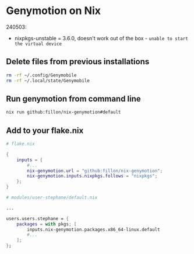# Genymotion on Nix

240503:

- nixpkgs-unstable = 3.6.0, doesn't work out of the box - `unable to start the virtual device`

## Delete files from previous installations

```bash
rm -rf ~/.config/Genymobile
rm -rf ~/.local/state/Genymobile
```

## Run genymotion from command line

```bash
nix run github:fillon/nix-genymotion#default
```

## Add to your flake.nix

```nix
# flake.nix

{
    inputs = {
        #...
        nix-genymotion.url = "github:fillon/nix-genymotion";
        nix-genymotion.inputs.nixpkgs.follows = "nixpkgs";
    };
}
```

```nix
# modules/user-stephane/default.nix

...

users.users.stephane = {
    packages = with pkgs; [
        inputs.nix-genymotion.packages.x86_64-linux.default
        #...
    ];
};
```
